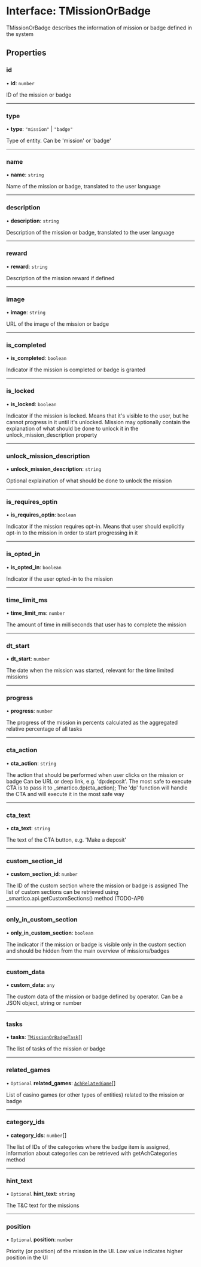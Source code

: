 # Interface: TMissionOrBadge

TMissionOrBadge describes the information of mission or badge defined in the system

## Properties

### id

• **id**: `number`

ID of the mission or badge

___

### type

• **type**: ``"mission"`` \| ``"badge"``

Type of entity. Can be 'mission' or 'badge'

___

### name

• **name**: `string`

Name of the mission or badge, translated to the user language

___

### description

• **description**: `string`

Description of the mission or badge, translated to the user language

___

### reward

• **reward**: `string`

Description of the mission reward if defined

___

### image

• **image**: `string`

URL of the image of the mission or badge

___

### is\_completed

• **is\_completed**: `boolean`

Indicator if the mission is completed or badge is granted

___

### is\_locked

• **is\_locked**: `boolean`

Indicator if the mission is locked. Means that it's visible to the user, but he cannot progress in it until it's unlocked.
Mission may optionally contain the explanation of what should be done to unlock it in the unlock_mission_description property

___

### unlock\_mission\_description

• **unlock\_mission\_description**: `string`

Optional explaination of what should be done to unlock the mission

___

### is\_requires\_optin

• **is\_requires\_optin**: `boolean`

Indicator if the mission requires opt-in. Means that user should explicitly opt-in to the mission in order to start progressing in it

___

### is\_opted\_in

• **is\_opted\_in**: `boolean`

Indicator if the user opted-in to the mission

___

### time\_limit\_ms

• **time\_limit\_ms**: `number`

The amount of time in milliseconds that user has to complete the mission

___

### dt\_start

• **dt\_start**: `number`

The date when the mission was started, relevant for the time limited missions

___

### progress

• **progress**: `number`

The progress of the mission in percents calculated as the aggregated relative percentage of all tasks

___

### cta\_action

• **cta\_action**: `string`

The action that should be performed when user clicks on the mission or badge
Can be URL or deep link, e.g. 'dp:deposit'. The most safe to execute CTA is to pass it to _smartico.dp(cta_action);
The 'dp' function will handle the CTA and will execute it in the most safe way

___

### cta\_text

• **cta\_text**: `string`

The text of the CTA button, e.g. 'Make a deposit'

___

### custom\_section\_id

• **custom\_section\_id**: `number`

The ID of the custom section where the mission or badge is assigned
The list of custom sections can be retrieved using _smartico.api.getCustomSections() method (TODO-API)

___

### only\_in\_custom\_section

• **only\_in\_custom\_section**: `boolean`

The indicator if the mission or badge is visible only in the custom section and should be hidden from the main overview of missions/badges

___

### custom\_data

• **custom\_data**: `any`

The custom data of the mission or badge defined by operator. Can be a JSON object, string or number

___

### tasks

• **tasks**: [`TMissionOrBadgeTask`](TMissionOrBadgeTask.md)[]

The list of tasks of the mission or badge

___

### related\_games

• `Optional` **related\_games**: [`AchRelatedGame`](AchRelatedGame.md)[]

List of casino games (or other types of entities) related to the mission or badge

___

### category\_ids

• **category\_ids**: `number`[]

The list of IDs of the categories where the badge item is assigned, information about categories can be retrieved with getAchCategories method

___

### hint\_text

• `Optional` **hint\_text**: `string`

The T&C text for the missions

___

### position

• `Optional` **position**: `number`

Priority (or position) of the mission in the UI. Low value indicates higher position in the UI
